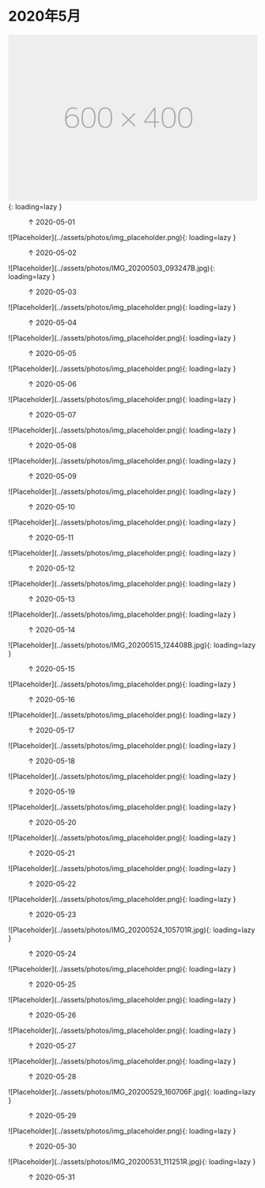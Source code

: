
# 2020年5月


![Placeholder](../assets/photos/img_placeholder.png){: loading=lazy }
<figure>
  <figcaption>&#x2191; 2020-05-01 </figcaption>
</figure>
![Placeholder](../assets/photos/img_placeholder.png){: loading=lazy }
<figure>
  <figcaption>&#x2191; 2020-05-02 </figcaption>
</figure>
![Placeholder](../assets/photos/IMG_20200503_093247B.jpg){: loading=lazy }
<figure>
  <figcaption>&#x2191; 2020-05-03 </figcaption>
</figure>
![Placeholder](../assets/photos/img_placeholder.png){: loading=lazy }
<figure>
  <figcaption>&#x2191; 2020-05-04 </figcaption>
</figure>
![Placeholder](../assets/photos/img_placeholder.png){: loading=lazy }
<figure>
  <figcaption>&#x2191; 2020-05-05 </figcaption>
</figure>
![Placeholder](../assets/photos/img_placeholder.png){: loading=lazy }
<figure>
  <figcaption>&#x2191; 2020-05-06 </figcaption>
</figure>
![Placeholder](../assets/photos/img_placeholder.png){: loading=lazy }
<figure>
  <figcaption>&#x2191; 2020-05-07 </figcaption>
</figure>
![Placeholder](../assets/photos/img_placeholder.png){: loading=lazy }
<figure>
  <figcaption>&#x2191; 2020-05-08</figcaption>
</figure>
![Placeholder](../assets/photos/img_placeholder.png){: loading=lazy }
<figure>
  <figcaption>&#x2191; 2020-05-09 </figcaption>
</figure>
![Placeholder](../assets/photos/img_placeholder.png){: loading=lazy }
<figure>
  <figcaption>&#x2191; 2020-05-10 </figcaption>
</figure>
![Placeholder](../assets/photos/img_placeholder.png){: loading=lazy }
<figure>
  <figcaption>&#x2191; 2020-05-11 </figcaption>
</figure>
![Placeholder](../assets/photos/img_placeholder.png){: loading=lazy }
<figure>
  <figcaption>&#x2191; 2020-05-12 </figcaption>
</figure>
![Placeholder](../assets/photos/img_placeholder.png){: loading=lazy }
<figure>
  <figcaption>&#x2191; 2020-05-13 </figcaption>
</figure>
![Placeholder](../assets/photos/img_placeholder.png){: loading=lazy }
<figure>
  <figcaption>&#x2191; 2020-05-14 </figcaption>
</figure>
![Placeholder](../assets/photos/IMG_20200515_124408B.jpg){: loading=lazy }
<figure>
  <figcaption>&#x2191; 2020-05-15 </figcaption>
</figure>
![Placeholder](../assets/photos/img_placeholder.png){: loading=lazy }
<figure>
  <figcaption>&#x2191; 2020-05-16 </figcaption>
</figure>
![Placeholder](../assets/photos/img_placeholder.png){: loading=lazy }
<figure>
  <figcaption>&#x2191; 2020-05-17 </figcaption>
</figure>
![Placeholder](../assets/photos/img_placeholder.png){: loading=lazy }
<figure>
  <figcaption>&#x2191; 2020-05-18 </figcaption>
</figure>
![Placeholder](../assets/photos/img_placeholder.png){: loading=lazy }
<figure>
  <figcaption>&#x2191; 2020-05-19 </figcaption>
</figure>
![Placeholder](../assets/photos/img_placeholder.png){: loading=lazy }
<figure>
  <figcaption>&#x2191; 2020-05-20 </figcaption>
</figure>
![Placeholder](../assets/photos/img_placeholder.png){: loading=lazy }
<figure>
  <figcaption>&#x2191; 2020-05-21 </figcaption>
</figure>
![Placeholder](../assets/photos/img_placeholder.png){: loading=lazy }
<figure>
  <figcaption>&#x2191; 2020-05-22 </figcaption>
</figure>
![Placeholder](../assets/photos/img_placeholder.png){: loading=lazy }
<figure>
  <figcaption>&#x2191; 2020-05-23 </figcaption>
</figure>
![Placeholder](../assets/photos/IMG_20200524_105701R.jpg){: loading=lazy }
<figure>
  <figcaption>&#x2191; 2020-05-24 </figcaption>
</figure>
![Placeholder](../assets/photos/img_placeholder.png){: loading=lazy }
<figure>
  <figcaption>&#x2191; 2020-05-25 </figcaption>
</figure>
![Placeholder](../assets/photos/img_placeholder.png){: loading=lazy }
<figure>
  <figcaption>&#x2191; 2020-05-26 </figcaption>
</figure>
![Placeholder](../assets/photos/img_placeholder.png){: loading=lazy }
<figure>
  <figcaption>&#x2191; 2020-05-27 </figcaption>
</figure>
![Placeholder](../assets/photos/img_placeholder.png){: loading=lazy }
<figure>
  <figcaption>&#x2191; 2020-05-28 </figcaption>
</figure>
![Placeholder](../assets/photos/IMG_20200529_160706F.jpg){: loading=lazy }
<figure>
  <figcaption>&#x2191; 2020-05-29 </figcaption>
</figure>
![Placeholder](../assets/photos/img_placeholder.png){: loading=lazy }
<figure>
  <figcaption>&#x2191; 2020-05-30 </figcaption>
</figure>
![Placeholder](../assets/photos/IMG_20200531_111251R.jpg){: loading=lazy }
<figure>
  <figcaption>&#x2191; 2020-05-31 </figcaption>
</figure>
